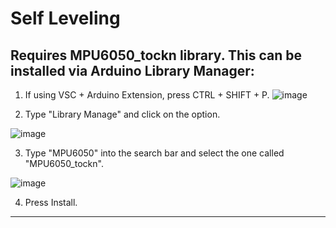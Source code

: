 # Self Leveling
## Requires MPU6050_tockn library. This can be installed via Arduino Library Manager:
1. If using VSC + Arduino Extension, press CTRL + SHIFT + P.
![image](https://user-images.githubusercontent.com/54396271/155275067-bfee132e-480b-4599-b2d9-7e3fcc3789d1.png)

2. Type "Library Manage" and click on the option.

![image](https://user-images.githubusercontent.com/54396271/155275222-23243067-69f3-4b4c-b86b-1c0a503da7ee.png)

3. Type "MPU6050" into the search bar and select the one called "MPU6050_tockn".

![image](https://user-images.githubusercontent.com/54396271/155275327-67c1ab04-1a8b-4636-9ba6-99fedb397808.png)

4. Press Install.

---

